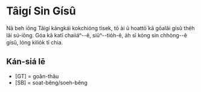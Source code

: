 # Tâigí Sin Gísû

Nā beh iōng Tâigí kángkái kokchióng tìsek,
tō ài ū hoattō͘ kā gōalâi gísû the̍h lâi sú-iōng.
Góa kā katī chaiiáⁿ--ê, siūⁿ--tio̍h-ê, a̍h sī kóng sin chhòng--ê gísû,
lóng kìlio̍k tī chia.

## Kán-siá lē
* [GT] = goân-thâu
* [SB] = soat-bêng/soeh-bêng
